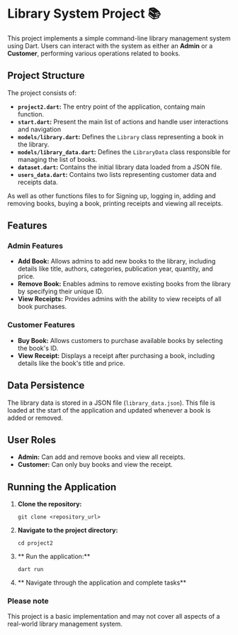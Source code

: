 # Library System Project 📚

This project implements a simple command-line library management system using Dart. Users can interact with the system as either an **Admin** or a **Customer**, performing various operations related to books.

## Project Structure

The project consists of:

- **`project2.dart`:** The entry point of the application, containg main function.
- **`start.dart`:** Present the main list of actions and handle user interactions and navigation
- **`models/library.dart`:** Defines the `Library` class representing a book in the library.
- **`models/library_data.dart`:** Defines the `LibraryData` class responsible for managing the list of books.
- **`dataset.dart`:** Contains the initial library data loaded from a JSON file.
- **`users_data.dart`:** Contains two lists representing customer data and receipts data.

As well as other functions files to for Signing up, logging in, adding and removing books, buying a book, printing receipts and viewing all receipts.

## Features

### Admin Features

- **Add Book:** Allows admins to add new books to the library, including details like title, authors, categories, publication year, quantity, and price.
- **Remove Book:** Enables admins to remove existing books from the library by specifying their unique ID.
- **View Receipts:** Provides admins with the ability to view receipts of all book purchases.

### Customer Features

- **Buy Book:** Allows customers to purchase available books by selecting the book's ID.
- **View Receipt:** Displays a receipt after purchasing a book, including details like the book's title and price.

## Data Persistence

The library data is stored in a JSON file (`library_data.json`). This file is loaded at the start of the application and updated whenever a book is added or removed.

## User Roles

- **Admin:** Can add and remove books and view all receipts.
- **Customer:** Can only buy books and view the receipt.

## Running the Application

1. **Clone the repository:**
   ```
   git clone <repository_url> 
   ```
   
2. **Navigate to the project directory:**
   ```
   cd project2
   ```

3. ** Run the application:**
   ```
   dart run
   ```
  
4. ** Navigate through the application and complete tasks**

### Please note 
This project is a basic implementation and may not cover all aspects of a real-world library management system.
